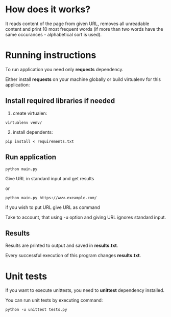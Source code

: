 # How does it works?

It reads content of the page from given URL, removes all unreadable content and print 10 most frequent words (if more than two words have the same occurances - alphabetical sort is used).

# Running instructions

To run application you need only **requests** dependency.

Either install **requests** on your machine globally or build virtualenv for this application:

## Install required libraries if needed
1. create virtualen:
```
virtualenv venv/
```
2. install dependents:
```
pip install < requirements.txt
```

## Run application

```
python main.py
```
Give URL in standard input and get results

or
```
python main.py https://www.exeample.com/
```
if you wish to put URL give URL as command

Take to account, that using -u option and giving URL ignores standard input.

## Results

Results are printed to output and saved in **results.txt**.

Every successful execution of this program changes **results.txt**.

# Unit tests

If you want to execute unittests, you need to **unittest** dependency installed.

You can run unit tests by executing command:
```
python -u unittest tests.py
```


